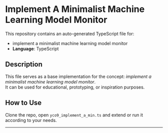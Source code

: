 # Implement A Minimalist Machine Learning Model Monitor

This repository contains an auto-generated TypeScript file for:

- implement a minimalist machine learning model monitor
- **Language**: TypeScript

## Description

This file serves as a base implementation for the concept: *implement a minimalist machine learning model monitor*.  
It can be used for educational, prototyping, or inspiration purposes.

## How to Use

Clone the repo, open `yco9_implement_a_min.ts` and extend or run it according to your needs.

---


